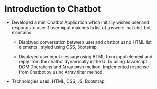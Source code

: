 # Introduction to Chatbot

- Developed a mini Chatbot Application which initially wishes user and responds to user if user input matches to list of answers that chat bot maintains

    - Displayed conversation between user and chatbot using HTML list elements , styled using CSS, Bootstrap.

    - Displayed user input message using HTML form input element and reply from the chatbot dynamically in the UI by using JavaScript DOM Operations and Array push method. Implemented response from Chatbot by using Array filter method.

- Technologies used: HTML, CSS, JS, Bootstrap